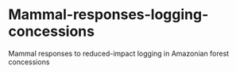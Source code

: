 # Mammal-responses-logging-concessions
Mammal responses to reduced-impact logging in Amazonian forest concessions
